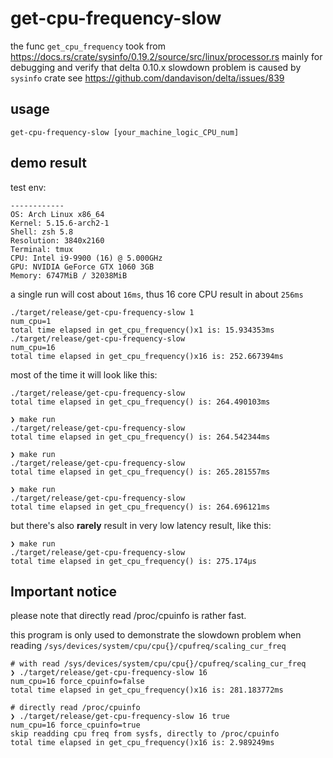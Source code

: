 # get-cpu-frequency-slow

the func `get_cpu_frequency` took from https://docs.rs/crate/sysinfo/0.19.2/source/src/linux/processor.rs
mainly for debugging and verify that delta 0.10.x slowdown problem is caused by `sysinfo` crate
see https://github.com/dandavison/delta/issues/839

## usage

```shell
get-cpu-frequency-slow [your_machine_logic_CPU_num]
```

## demo result

test env:

```
------------
OS: Arch Linux x86_64
Kernel: 5.15.6-arch2-1
Shell: zsh 5.8
Resolution: 3840x2160
Terminal: tmux
CPU: Intel i9-9900 (16) @ 5.000GHz
GPU: NVIDIA GeForce GTX 1060 3GB
Memory: 6747MiB / 32038MiB
```

a single run will cost about `16ms`, thus 16 core CPU result in about `256ms`

```
./target/release/get-cpu-frequency-slow 1
num_cpu=1
total time elapsed in get_cpu_frequency()x1 is: 15.934353ms
./target/release/get-cpu-frequency-slow
num_cpu=16
total time elapsed in get_cpu_frequency()x16 is: 252.667394ms
```


most of the time it will look like this:

```shell
./target/release/get-cpu-frequency-slow
total time elapsed in get_cpu_frequency() is: 264.490103ms

❯ make run
./target/release/get-cpu-frequency-slow
total time elapsed in get_cpu_frequency() is: 264.542344ms

❯ make run
./target/release/get-cpu-frequency-slow
total time elapsed in get_cpu_frequency() is: 265.281557ms

❯ make run
./target/release/get-cpu-frequency-slow
total time elapsed in get_cpu_frequency() is: 264.696121ms
```

but there's also **rarely** result in very low latency result, like this:

```
❯ make run
./target/release/get-cpu-frequency-slow
total time elapsed in get_cpu_frequency() is: 275.174µs
```

## Important notice

please note that directly read /proc/cpuinfo is rather fast.

this program is only used to demonstrate the slowdown problem when reading `/sys/devices/system/cpu/cpu{}/cpufreq/scaling_cur_freq`

```shell
# with read /sys/devices/system/cpu/cpu{}/cpufreq/scaling_cur_freq
❯ ./target/release/get-cpu-frequency-slow 16
num_cpu=16 force_cpuinfo=false
total time elapsed in get_cpu_frequency()x16 is: 281.183772ms

# directly read /proc/cpuinfo
❯ ./target/release/get-cpu-frequency-slow 16 true
num_cpu=16 force_cpuinfo=true
skip readding cpu freq from sysfs, directly to /proc/cpuinfo
total time elapsed in get_cpu_frequency()x16 is: 2.989249ms
```